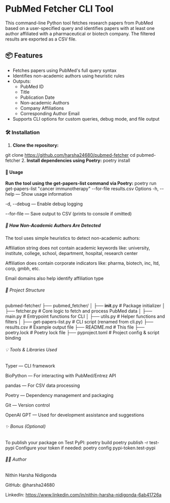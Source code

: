 # PubMed Fetcher CLI Tool

This command-line Python tool fetches research papers from PubMed based on a user-specified query and identifies papers with at least one author affiliated with a pharmaceutical or biotech company. The filtered results are exported as a CSV file.

## 📦 Features

- Fetches papers using PubMed's full query syntax
- Identifies non-academic authors using heuristic rules
- Outputs:
  - PubMed ID
  - Title
  - Publication Date
  - Non-academic Authors
  - Company Affiliations
  - Corresponding Author Email
- Supports CLI options for custom queries, debug mode, and file output

### 🛠 Installation

1. **Clone the repository:**

git clone https://github.com/harsha24680/pubmed-fetcher
cd pubmed-fetcher
2. **Install dependencies using Poetry:**
poetry install
#### 🚀 Usage
**Run the tool using the get-papers-list command via Poetry:**
poetry run get-papers-list "cancer immunotherapy" --for-file results.csv
Options
-h, --help — Show usage information

-d, --debug — Enable debug logging

--for-file <filename> — Save output to CSV (prints to console if omitted)
##### 🧠 How Non-Academic Authors Are Detected
The tool uses simple heuristics to detect non-academic authors:

Affiliation string does not contain academic keywords like:
university, institute, college, school, department, hospital, research center

Affiliation does contain corporate indicators like:
pharma, biotech, inc, ltd, corp, gmbh, etc.

Email domains also help identify affiliation type
###### 🧱 Project Structure
pubmed-fetcher/
├── pubmed_fetcher/
│   ├── __init__.py              # Package initializer
│   ├── fetcher.py               # Core logic to fetch and process PubMed data
│   ├── main.py                  # Entrypoint functions for CLI
│   ├── utils.py                 # Helper functions and filters
│
├── get-papers-list.py          # CLI script (renamed from cli.py)
├── results.csv                 # Example output file
├── README.md                   # This file
├── poetry.lock                 # Poetry lock file
├── pyproject.toml              # Project config & script binding
###### 💡 Tools & Libraries Used
Typer — CLI framework

BioPython — For interacting with PubMed/Entrez API

pandas — For CSV data processing

Poetry — Dependency management and packaging

Git — Version control

OpenAI GPT — Used for development assistance and suggestions
###### ✨ Bonus (Optional)
To publish your package on Test PyPI:
 poetry build
 poetry publish -r test-pypi
Configure your token if needed:
 poetry config pypi-token.test-pypi <your-token>
###### 👨‍💻 Author
Nithin Harsha Nidigonda

GitHub: @harsha24680

LinkedIn: https://www.linkedin.com/in/nithin-harsha-nidigonda-6ab41726a

